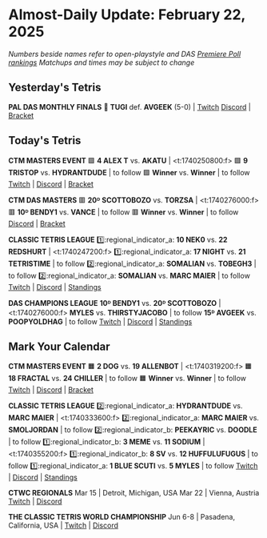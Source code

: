 # Almost-Daily Update: February 22, 2025
*Numbers beside names refer to open-playstyle and DAS [Premiere Poll rankings](https://docs.google.com/document/d/1ddYqLQp5AIR3b6RwN9SxUg1Qr8MOmR-SgrhLkjXcQxY/edit?tab=t.0)*
*Matchups and times may be subject to change*

## Yesterday's Tetris
**PAL DAS MONTHLY FINALS**
🥇 **TUGI** def. **AVGEEK** (5-0)  |  [Twitch](https://www.twitch.tv/videos/2387392041?t=00h24m52s)
[Discord](https://discord.gg/BKSPJADQpP) | [Bracket](https://docs.google.com/spreadsheets/d/1oF0V9P0V-fg2Ty0fTM2XouEc6NQepdu_Kcxd42-N-bI/edit?gid=704148346#gid=704148346)

## Today's Tetris
**CTM MASTERS EVENT**
:green_square:  **4 ALEX T** vs. **AKATU**  |  <t:1740250800:f>
:green_square:  **9 TRISTOP** vs. **HYDRANTDUDE**  |  to follow
:green_square:  **Winner** vs. **Winner**  |  to follow
[Twitch](https://twitch.tv/monthlytetris)  |  [Discord](https://go.ctm.gg/event/ctm-february-2025/masters-event/)  |  [Bracket](https://go.ctm.gg/event/ctm-february-2025/masters-event/)

**CTM DAS MASTERS**
:red_square:  **20ᴰ SCOTTOBOZO** vs. **TORZSA**  |  <t:1740276000:f>
:red_square:  **10ᴰ BENDY1** vs. **VANCE**  |  to follow
:red_square:  **Winner** vs. **Winner**  |  to follow
[Discord](https://go.ctm.gg/discord)  |  [Bracket](https://go.ctm.gg/event/ctm-das-masters-february-2025/das-masters/)

**CLASSIC TETRIS LEAGUE**
:one::regional_indicator_a:  **10 NEK0** vs. **22 REDSHURT**  |  <t:1740247200:f>
:one::regional_indicator_a:  **17 NIGHT** vs. **21 TETRISTIME**  |  to follow
:two::regional_indicator_a:  **SOMALIAN** vs. **TOBEGH3**  |  to follow
:two::regional_indicator_a:  **SOMALIAN** vs. **MARC MAIER**  |  to follow
[Twitch](https://twitch.tv/classictetrisleague)  |  [Discord](https://tinyurl.com/classictetrisleague)  |  [Standings](https://ctlscoreboard.herokuapp.com)

**DAS CHAMPIONS LEAGUE**
**10ᴰ BENDY1** vs. **20ᴰ SCOTTOBOZO**  |  <t:1740276000:f>
**MYLES** vs. **THIRSTYJACOBO**  |  to follow
**15ᴰ AVGEEK** vs. **POOPYOLDHAG**  |  to follow
[Twitch](https://twitch.tv/dastetris)  |  [Discord](https://tinyurl.com/dcltetris)  |  [Standings](https://docs.google.com/spreadsheets/d/1nEN0MAbueG36UDkpfUsPZEmAMuKif6IcLAmJ8iZhCe8/edit?gid=810776162#gid=810776162)

## Mark Your Calendar
**CTM MASTERS EVENT**
:orange_square:  **2 DOG** vs. **19 ALLENBOT**  |  <t:1740319200:f>
:orange_square:  **18 FRACTAL** vs. **24 CHILLER**  |  to follow
:orange_square:  **Winner** vs. **Winner**  |  to follow
[Twitch](https://twitch.tv/monthlytetris)  |  [Discord](https://go.ctm.gg/event/ctm-february-2025/masters-event/)  |  [Bracket](https://go.ctm.gg/event/ctm-february-2025/masters-event/)

**CLASSIC TETRIS LEAGUE**
:two::regional_indicator_a:  **HYDRANTDUDE** vs. **MARC MAIER**  |  <t:1740333600:f>
:two::regional_indicator_a:  **MARC MAIER** vs. **SMOLJORDAN**  |  to follow
:two::regional_indicator_b:  **PEEKAYRIC** vs. **DOODLE**  |  to follow
:one::regional_indicator_b:  **3 MEME** vs. **11 SODIUM**  |  <t:1740355200:f>
:one::regional_indicator_b:  **8 SV** vs. **12 HUFFULUFUGUS**  |  to follow
:one::regional_indicator_a:  **1 BLUE SCUTI** vs. **5 MYLES**  |  to follow
[Twitch](https://twitch.tv/classictetrisleague)  |  [Discord](https://tinyurl.com/classictetrisleague)  |  [Standings](https://ctlscoreboard.herokuapp.com)

**CTWC REGIONALS**
Mar 15  |  Detroit, Michigan, USA
Mar 22  |  Vienna, Austria
[Twitch](https://www.twitch.tv/classictetris)  |  [Discord](https://tinyurl.com/ctwcdiscord)

**THE CLASSIC TETRIS WORLD CHAMPIONSHIP**
Jun 6-8  |  Pasadena, California, USA  |  [Twitch](https://www.twitch.tv/classictetris)  |  [Discord](https://tinyurl.com/ctwcdiscord)